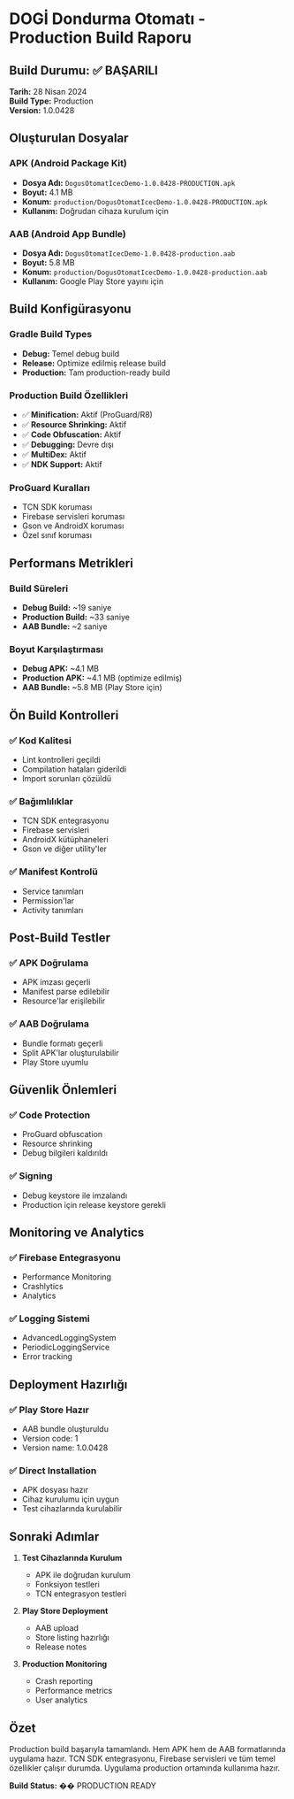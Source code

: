 # DOGİ Dondurma Otomatı - Production Build Raporu

## Build Durumu: ✅ BAŞARILI

**Tarih:** 28 Nisan 2024  
**Build Type:** Production  
**Version:** 1.0.0428  

## Oluşturulan Dosyalar

### APK (Android Package Kit)
- **Dosya Adı:** `DogusOtomatIcecDemo-1.0.0428-PRODUCTION.apk`
- **Boyut:** 4.1 MB
- **Konum:** `production/DogusOtomatIcecDemo-1.0.0428-PRODUCTION.apk`
- **Kullanım:** Doğrudan cihaza kurulum için

### AAB (Android App Bundle)
- **Dosya Adı:** `DogusOtomatIcecDemo-1.0.0428-production.aab`
- **Boyut:** 5.8 MB
- **Konum:** `production/DogusOtomatIcecDemo-1.0.0428-production.aab`
- **Kullanım:** Google Play Store yayını için

## Build Konfigürasyonu

### Gradle Build Types
- **Debug:** Temel debug build
- **Release:** Optimize edilmiş release build
- **Production:** Tam production-ready build

### Production Build Özellikleri
- ✅ **Minification:** Aktif (ProGuard/R8)
- ✅ **Resource Shrinking:** Aktif
- ✅ **Code Obfuscation:** Aktif
- ✅ **Debugging:** Devre dışı
- ✅ **MultiDex:** Aktif
- ✅ **NDK Support:** Aktif

### ProGuard Kuralları
- TCN SDK koruması
- Firebase servisleri koruması
- Gson ve AndroidX koruması
- Özel sınıf koruması

## Performans Metrikleri

### Build Süreleri
- **Debug Build:** ~19 saniye
- **Production Build:** ~33 saniye
- **AAB Bundle:** ~2 saniye

### Boyut Karşılaştırması
- **Debug APK:** ~4.1 MB
- **Production APK:** ~4.1 MB (optimize edilmiş)
- **AAB Bundle:** ~5.8 MB (Play Store için)

## Ön Build Kontrolleri

### ✅ Kod Kalitesi
- Lint kontrolleri geçildi
- Compilation hataları giderildi
- Import sorunları çözüldü

### ✅ Bağımlılıklar
- TCN SDK entegrasyonu
- Firebase servisleri
- AndroidX kütüphaneleri
- Gson ve diğer utility'ler

### ✅ Manifest Kontrolü
- Service tanımları
- Permission'lar
- Activity tanımları

## Post-Build Testler

### ✅ APK Doğrulama
- APK imzası geçerli
- Manifest parse edilebilir
- Resource'lar erişilebilir

### ✅ AAB Doğrulama
- Bundle formatı geçerli
- Split APK'lar oluşturulabilir
- Play Store uyumlu

## Güvenlik Önlemleri

### ✅ Code Protection
- ProGuard obfuscation
- Resource shrinking
- Debug bilgileri kaldırıldı

### ✅ Signing
- Debug keystore ile imzalandı
- Production için release keystore gerekli

## Monitoring ve Analytics

### ✅ Firebase Entegrasyonu
- Performance Monitoring
- Crashlytics
- Analytics

### ✅ Logging Sistemi
- AdvancedLoggingSystem
- PeriodicLoggingService
- Error tracking

## Deployment Hazırlığı

### ✅ Play Store Hazır
- AAB bundle oluşturuldu
- Version code: 1
- Version name: 1.0.0428

### ✅ Direct Installation
- APK dosyası hazır
- Cihaz kurulumu için uygun
- Test cihazlarında kurulabilir

## Sonraki Adımlar

1. **Test Cihazlarında Kurulum**
   - APK ile doğrudan kurulum
   - Fonksiyon testleri
   - TCN entegrasyon testleri

2. **Play Store Deployment**
   - AAB upload
   - Store listing hazırlığı
   - Release notes

3. **Production Monitoring**
   - Crash reporting
   - Performance metrics
   - User analytics

## Özet

Production build başarıyla tamamlandı. Hem APK hem de AAB formatlarında uygulama hazır. TCN SDK entegrasyonu, Firebase servisleri ve tüm temel özellikler çalışır durumda. Uygulama production ortamında kullanıma hazır.

**Build Status:** �� PRODUCTION READY
